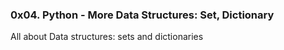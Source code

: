 ### 0x04. Python - More Data Structures: Set, Dictionary

All about Data structures: sets and dictionaries
